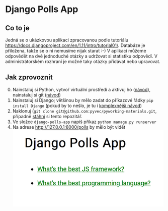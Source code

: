 # Django Polls App

## Co to je

Jedná se o ukázkovou aplikaci zpracovanou podle tutoriálu https://docs.djangoproject.com/en/1.11/intro/tutorial01/. Databáze je přiložena, takže se o ni nemusíme nijak starat :-) V aplikaci můžeme odpovědět na dvě jednoduché otázky a udržovat si statistiku odpovědí. V administrátorském rozhraní je možné taky otázky přidávat nebo upravovat.

## Jak zprovoznit
0. Nainstaluj si Python, vytvoř virtuální prostředí a aktivuj ho ([návod](http://naucse.python.cz/2017/pyladies-praha-podzim-cznic/beginners/install/)), nainstaluj si git ([návod](http://naucse.python.cz/2017/pyladies-praha-podzim-cznic/git/install/))
1. Nainstaluj si Django; většinou by mělo zadat do příkazové řádky ```pip install Django``` (pokud by to nešlo, je tu i [komplexnější návod](https://docs.djangoproject.com/en/1.11/topics/install/))
2. Naklonuj (```git clone git@github.com:pyvec/pyworking-materials.git```, případně [stáhni]((https://github.com/pyvec/pyworking-materials/tree/master/171014_Django-vue.js)) si tento repozitář.
3. Ve složce ```django-polls-app``` napiš příkaz ```python manage.py runserver```
4. Na adrese http://127.0.0.1:8000/polls by mělo být vidět ![Úvod](./django-polls-app.png)
